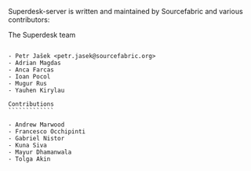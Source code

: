 Superdesk-server is written and maintained by Sourcefabric and
various contributors:

The Superdesk team
``````````````````

- Petr Jašek <petr.jasek@sourcefabric.org>
- Adrian Magdas
- Anca Farcas
- Ioan Pocol
- Mugur Rus
- Yauhen Kirylau

Contributions
`````````````

- Andrew Marwood
- Francesco Occhipinti
- Gabriel Nistor
- Kuna Siva
- Mayur Dhamanwala
- Tolga Akin
